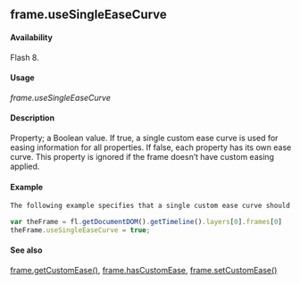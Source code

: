 ## frame.useSingleEaseCurve

#### Availability

Flash 8.

#### Usage

*frame.useSingleEaseCurve*

#### Description

Property; a Boolean value. If true, a single custom ease curve is used for easing information for all properties. If false, each property has its own ease curve.
This property is ignored if the frame doesn’t have custom easing applied.

#### Example

```javascript
The following example specifies that a single custom ease curve should be used for all properties of the first frame on the first layer:

var theFrame = fl.getDocumentDOM().getTimeline().layers[0].frames[0] 
theFrame.useSingleEaseCurve = true;

```
#### See also

[frame.getCustomEase()](../Frame_object/frame6.md), [frame.hasCustomEase](../Frame_object/frame10.md), [frame.setCustomEase()](../Frame_object/frame24.md)
